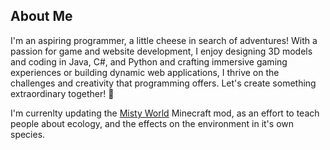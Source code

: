 <!--
**Mr-ConQueso/Mr-ConQueso** is a ✨ _special_ ✨ repository because its `README.md` (this file) appears on your GitHub profile.

Here are some ideas to get you started:

- 🔭 I’m currently working on ...
- 🌱 I’m currently learning ...
- 👯 I’m looking to collaborate on ...
- 🤔 I’m looking for help with ...
- 💬 Ask me about ...
- 📫 How to reach me: ...
- 😄 Pronouns: ...
- ⚡ Fun fact: ...

An "About me" section that describes your work and interests
Contributions you're proud of, and context about those contributions
Guidance for getting help in communities where you're involved

-->
## About Me
I'm an aspiring programmer, a little cheese in search of adventures! With a passion for game and website development, I enjoy designing 3D models and coding in Java, C#, and Python and crafting immersive gaming experiences or building dynamic web applications, I thrive on the challenges and creativity that programming offers. Let's create something extraordinary together! 🚀

I'm currenlty updating the [Misty World](https://github.com/Liahim85/MistyWorld_Open) Minecraft mod, as an effort to teach people about ecology, and the effects on the environment in it's own species.
